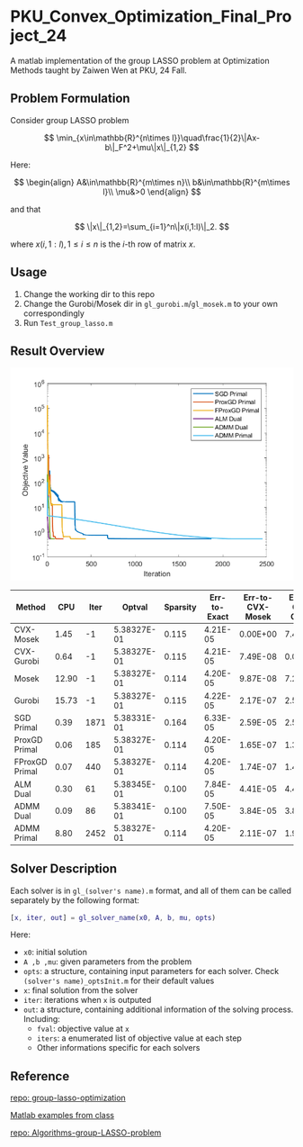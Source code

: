 # PKU_Convex_Optimization_Final_Project_24
A matlab implementation of the group LASSO problem at Optimization Methods taught by Zaiwen Wen at PKU, 24 Fall.

## Problem Formulation

Consider group LASSO problem

$$
\min_{x\in\mathbb{R}^{n\times l}}\quad\frac{1}{2}\|Ax-b\|_F^2+\mu\|x\|_{1,2}
$$

Here:

$$
\begin{align}
A&\in\mathbb{R}^{m\times n}\\
b&\in\mathbb{R}^{m\times l}\\
\mu&>0
\end{align}
$$

and that

$$
\|x\|_{1,2}=\sum_{i=1}^n\|x(i,1:l)\|_2.
$$

where $x(i,1:l),1\leq i\leq n$ is the $i$-th row of matrix $x$.

## Usage

1. Change the working dir to this repo
1. Change the Gurobi/Mosek dir in `gl_gurobi.m`/`gl_mosek.m` to your own correspondingly
2. Run `Test_group_lasso.m`

## Result Overview

![gl_compare](figures\gl_compare.png)

| Method         | CPU   | Iter | Optval      | Sparsity | Err-to-Exact | Err-to-CVX-Mosek | Err-to-CVX-Gurobi |
| -------------- | ----- | ---- | ----------- | -------- | ------------ | ---------------- | ----------------- |
| CVX-Mosek      | 1.45  | -1   | 5.38327E-01 | 0.115    | 4.21E-05     | 0.00E+00         | 7.49E-08          |
| CVX-Gurobi     | 0.64  | -1   | 5.38327E-01 | 0.115    | 4.21E-05     | 7.49E-08         | 0.00E+00          |
| Mosek          | 12.90 | -1   | 5.38327E-01 | 0.114    | 4.20E-05     | 9.87E-08         | 7.25E-08          |
| Gurobi         | 15.73 | -1   | 5.38327E-01 | 0.115    | 4.22E-05     | 2.17E-07         | 2.50E-07          |
| SGD Primal     | 0.39  | 1871 | 5.38331E-01 | 0.164    | 6.33E-05     | 2.59E-05         | 2.59E-05          |
| ProxGD Primal  | 0.06  | 185  | 5.38327E-01 | 0.114    | 4.20E-05     | 1.65E-07         | 1.33E-07          |
| FProxGD Primal | 0.07  | 440  | 5.38327E-01 | 0.114    | 4.20E-05     | 1.74E-07         | 1.44E-07          |
| ALM Dual       | 0.30  | 61   | 5.38345E-01 | 0.100    | 7.84E-05     | 4.41E-05         | 4.41E-05          |
| ADMM Dual      | 0.09  | 86   | 5.38341E-01 | 0.100    | 7.50E-05     | 3.84E-05         | 3.84E-05          |
| ADMM Primal    | 8.80  | 2452 | 5.38327E-01 | 0.114    | 4.20E-05     | 2.11E-07         | 1.90E-07          |

## Solver Description

Each solver is in `gl_(solver's name).m`  format, and all of them can be called separately by the following format:

```matlab
[x, iter, out] = gl_solver_name(x0, A, b, mu, opts)
```

Here:

- `x0`: initial solution
- `A ,b ,mu`: given parameters from the problem
- `opts`: a structure, containing input parameters for each solver. Check `(solver's name)_optsInit.m` for their default values
- `x`: final solution from the solver
- `iter`: iterations when `x` is outputed
- `out`: a structure, containing additional information of the solving process. Including:
  - `fval`: objective value at `x`
  - `iters`: a enumerated list of objective value at each step
  - Other informations specific for each solvers

## Reference

[repo: group-lasso-optimization](https://github.com/gzz2000/group-lasso-optimization)

[Matlab examples from class](http://faculty.bicmr.pku.edu.cn/~wenzw/optbook/pages/contents/contents.html)

[repo: Algorithms-group-LASSO-problem](https://github.com/AkexStar/Algorithms-group-LASSO-problem/tree/main)
